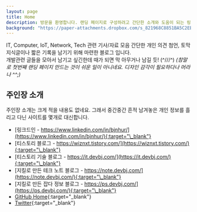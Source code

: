 ```yaml
---
layout: page
title: Home
description: 방문을 환영합니다. 랜딩 페이지로 구성하려고 간단한 소개와 도움이 되는 링크 정보를 안내합니다. ^~^
background: "https://paper-attachments.dropbox.com/s_821968C8851BA5C2EBDD3D8EA16AE011D5F3C622D3BE08FE7F6662459A58B00D_1599005912684_m_StockSnap_2I760LW1NM.jpg"
---
```


IT, Computer, IoT, Network, Tech 관련 기사/자료 모음 간단한 개인 의견 첨언, 토막 지식글이나 짧은 기록을 남기기 위해 마련한 블로그 입니다.  
개발관련 글들을 모아서 남기고 싶긴한데 때가 되면 막 아무거나 남길 듯! (^///^) *(참말로 첫번째 랜딩 페이지 만드는 것이 쉬운 일이 아니네요. 디자인 감각이 필요하다나 머라나 ^^;)*

## 주인장 소개

주인장 소개는 크게 적을 내용도 없네요. 그래서 중간중간 흔적 남겨놓은 개인 정보를 흘리고 다닌 사이트를 몇개로 대신합니다.

- [링크드인 - https://www.linkedin.com/in/bjnhur/](https://www.linkedin.com/in/bjnhur/){:target="\_blank"}
- [티스토리 블로그 - https://wiznxt.tistory.com/](https://wiznxt.tistory.com/){:target="\_blank"}
- [티스토리 기술 블로그 - https://it.devbj.com/](https://it.devbj.com/){:target="\_blank"}
- [지킬로 만든 테크 노트 블로그 - https://note.devbj.com/](https://note.devbj.com/){:target="\_blank"}
- [지킬로 만든 잡다 정보 블로그 - https://ps.devbj.com/](https://ps.devbj.com/){:target="\_blank"}
- [GitHub Home](https://github.com/bjnhur){:target="\_blank"}
- [Twitter](https://twitter.com/bongjunhur){:target="\_blank"}
